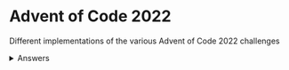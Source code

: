 # Advent of Code 2022

Different implementations of the various Advent of Code 2022 challenges

<details>
<summary>Answers</summary>
Day 1, Part 1: 71124 (C#, Python, Node.js, Go)
<br>
Day 1, Part 2: 204639 (C#, Go)
<br>
Day 2, Part 1: 15523 (C#)
</details>
